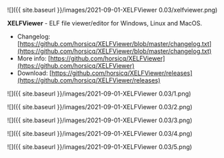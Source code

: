 ![]({{ site.baseurl }}/images/2021-09-01-XELFViewer 0.03/xelfviewer.png)

**XELFViewer** - ELF file viewer/editor for Windows, Linux and MacOS.

- Changelog: [https://github.com/horsicq/XELFViewer/blob/master/changelog.txt](https://github.com/horsicq/XELFViewer/blob/master/changelog.txt)
- More info: [https://github.com/horsicq/XELFViewer](https://github.com/horsicq/XELFViewer)
- Download: [https://github.com/horsicq/XELFViewer/releases](https://github.com/horsicq/XELFViewer/releases)

![]({{ site.baseurl }}/images/2021-09-01-XELFViewer 0.03/1.png)

![]({{ site.baseurl }}/images/2021-09-01-XELFViewer 0.03/2.png)

![]({{ site.baseurl }}/images/2021-09-01-XELFViewer 0.03/3.png)

![]({{ site.baseurl }}/images/2021-09-01-XELFViewer 0.03/4.png)

![]({{ site.baseurl }}/images/2021-09-01-XELFViewer 0.03/5.png)
